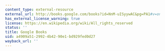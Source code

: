 ```yaml
---
content_type: external-resource
external_url: http://books.google.com/books?id=NnM-uISyywAC&pg=PA1#v=onepage
has_external_license_warning: true
license: https://en.wikipedia.org/wiki/All_rights_reserved
status: ''
title: Google Books
uid: a4909a51-2992-4b42-90e1-bd929fed0d27
wayback_url: ''
---
```

